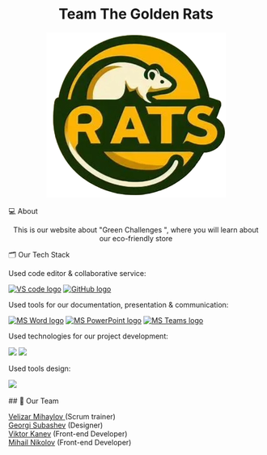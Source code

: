 <h1 align="center">Team The Golden Rats</h1>
<p align="center">
    <img src="images/logo small.png"/>
</p>

 💻 About
<p align="center">This is our website about "Green Challenges ", where you will learn about our eco-friendly store </p>
 
   🗂️ Our Tech Stack

  Used code editor & collaborative service:

  <p align="left">
    <a href="https://code.visualstudio.com/"><img src="https://img.icons8.com/color/344/visual-studio-code-2019.png" alt="VS code logo" width=48px /></a>
    <a href="https://github.com/"><img src="https://img.icons8.com/nolan/344/github.png" alt="GitHub logo" width=52px /></a>
    </p>


Used tools for our documentation, presentation & communication:
<p align="left">
 <a href="https://www.microsoft.com/en-ww/microsoft-365/word"><img src="https://img.icons8.com/color/344/ms-word.png" alt="MS Word logo" width=48px /></a>
 <a href="https://www.microsoft.com/en-ww/microsoft-365/powerpoint"><img src="https://img.icons8.com/color/344/ms-powerpoint.png" alt="MS PowerPoint logo" width=48px /></a>
 <a href="https://www.microsoft.com/en/microsoft-teams/group-chat-software"><img src="https://img.icons8.com/color/344/microsoft-teams.png" alt = "MS Teams logo" width=46px /></a>
 </p>
 
 Used technologies for our project development:
<p>
    <a href="https://en.wikipedia.org/wiki/HTML5"><img src="https://upload.wikimedia.org/wikipedia/commons/6/61/HTML5_logo_and_wordmark.svg" width=50px /></a>
    <a href="https://en.wikipedia.org/wiki/CSS"><img src="https://upload.wikimedia.org/wikipedia/commons/6/62/CSS3_logo.svg" width=48px /></a>
</p>

 Used tools design:
 <p>
     <a href="https://www.figma.com/" ><img src="https://upload.wikimedia.org/wikipedia/commons/thumb/3/33/Figma-logo.svg/1667px-Figma-logo.svg.png" width=46px /></a>
 </p>
 ## 🧒 Our Team
 
<a href = "https://github.com/VNMihaylov22">Velizar Mihaylov </a> (Scrum trainer)<br>
<a href = "https://github.com/GNSubashev22">Georgi Subashev</a> (Designer)<br>
<a href = "https://github.com/VBKanev22">Viktor Kanev</a> (Front-end Developer)<br>
<a href = "https://github.com/MANikolov22">Mihail Nikolov</a> (Front-end Developer)<br>
